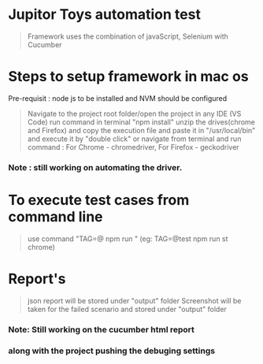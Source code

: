 # Jupitor Toys automation test 
> Framework uses the combination of javaScript, Selenium with Cucumber

# Steps to setup framework in mac os
Pre-requisit : node js to be installed and NVM should be configured

> Navigate to the project root folder/open the project in any IDE (VS Code)
> run command in terminal "npm install"
> unzip the drives(chrome and Firefox) and copy the execution file and paste it in "/usr/local/bin" and execute it by "double click" or navigate from terminal and run command : For Chrome - chromedriver, For Firefox - geckodriver 

### Note : still working on automating the driver.

# To execute test cases from command line 

> use command "TAG=@<tag name of the test> npm run <environment> <browser name>" (eg: TAG=@test npm run st chrome)

# Report's 
> json report will be stored under "output" folder 
> Screenshot will be taken for the failed scenario and stored under "output" folder

### Note: Still working on the cucumber html report

### along with the project pushing the debuging settings 